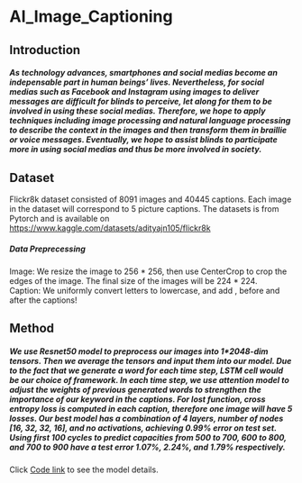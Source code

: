 # AI_Image_Captioning
## Introduction
##### As technology advances, smartphones and social medias become an indepensable part in human beings’ lives. Nevertheless, for social medias such as Facebook and Instagram using images to deliver messages are difficult for blinds to perceive, let along for them to be involved in using these social medias. Therefore, we hope to apply techniques including image processing and natural language processing to describe the context in the images and then transform them in braillie or voice messages. Eventually, we hope to assist blinds to participate more in using social medias and thus be more involved in society.

## Dataset
Flickr8k dataset consisted of 8091 images and 40445 captions. Each image in the dataset will correspond to 5 picture captions.
The datasets is from Pytorch and is available on https://www.kaggle.com/datasets/adityajn105/flickr8k
##### Data Preprecessing
Image: We resize the image to 256 * 256, then use CenterCrop to crop the edges of the image. The final size of the images will be 224 * 224. \
Caption: We uniformly convert letters to lowercase, and add <start>, <end> before and after the captions!

## Method
##### We use Resnet50 model to preprocess our images into 1*2048-dim tensors. Then we average the tensors and input them into our model. Due to the fact that we generate a word for each time step, LSTM cell would be our choice of framework. In each time step, we use attention model to adjust the weights of previous generated words to strengthen the importance of our keyword in the captions. For lost function, cross entropy loss is computed in each caption, therefore one image will have 5 losses. Our best model has a combination of 4 layers, number of nodes [16, 32, 32, 16], and no activations, achieving 0.99% error on test set. Using first 100 cycles to predict capacities from 500 to 700, 600 to 800, and 700 to 900 have a test error 1.07%, 2.24%, and 1.79% respectively.

Click [Code link](https://colab.research.google.com/drive/1sGQaDv5RaqCnhIKHLCzodKROOjBC4UNJ) to see the model details.
